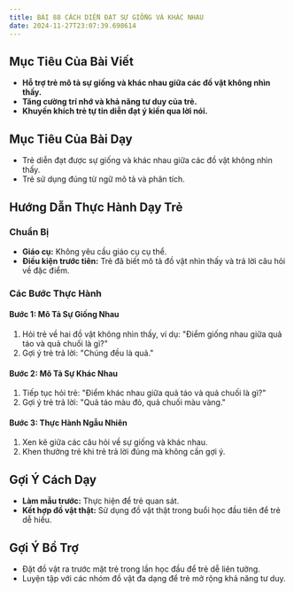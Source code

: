 ```yaml
---
title: BÀI 88 CÁCH DIỄN ĐẠT SỰ GIỐNG VÀ KHÁC NHAU
date: 2024-11-27T23:07:39.698614
---
```


## Mục Tiêu Của Bài Viết
- **Hỗ trợ trẻ mô tả sự giống và khác nhau giữa các đồ vật không nhìn thấy.**
- **Tăng cường trí nhớ và khả năng tư duy của trẻ.**
- **Khuyến khích trẻ tự tin diễn đạt ý kiến qua lời nói.**

## Mục Tiêu Của Bài Dạy
- Trẻ diễn đạt được sự giống và khác nhau giữa các đồ vật không nhìn thấy.
- Trẻ sử dụng đúng từ ngữ mô tả và phân tích.

## Hướng Dẫn Thực Hành Dạy Trẻ

### Chuẩn Bị
- **Giáo cụ:** Không yêu cầu giáo cụ cụ thể.
- **Điều kiện trước tiên:** Trẻ đã biết mô tả đồ vật nhìn thấy và trả lời câu hỏi về đặc điểm.

### Các Bước Thực Hành
#### Bước 1: Mô Tả Sự Giống Nhau
1. Hỏi trẻ về hai đồ vật không nhìn thấy, ví dụ: "Điểm giống nhau giữa quả táo và quả chuối là gì?"
2. Gợi ý trẻ trả lời: "Chúng đều là quả."

#### Bước 2: Mô Tả Sự Khác Nhau
1. Tiếp tục hỏi trẻ: "Điểm khác nhau giữa quả táo và quả chuối là gì?"
2. Gợi ý trẻ trả lời: "Quả táo màu đỏ, quả chuối màu vàng."

#### Bước 3: Thực Hành Ngẫu Nhiên
1. Xen kẽ giữa các câu hỏi về sự giống và khác nhau.
2. Khen thưởng trẻ khi trẻ trả lời đúng mà không cần gợi ý.

## Gợi Ý Cách Dạy
- **Làm mẫu trước:** Thực hiện để trẻ quan sát.
- **Kết hợp đồ vật thật:** Sử dụng đồ vật thật trong buổi học đầu tiên để trẻ dễ hiểu.

## Gợi Ý Bổ Trợ
- Đặt đồ vật ra trước mặt trẻ trong lần học đầu để trẻ dễ liên tưởng.
- Luyện tập với các nhóm đồ vật đa dạng để trẻ mở rộng khả năng tư duy.
